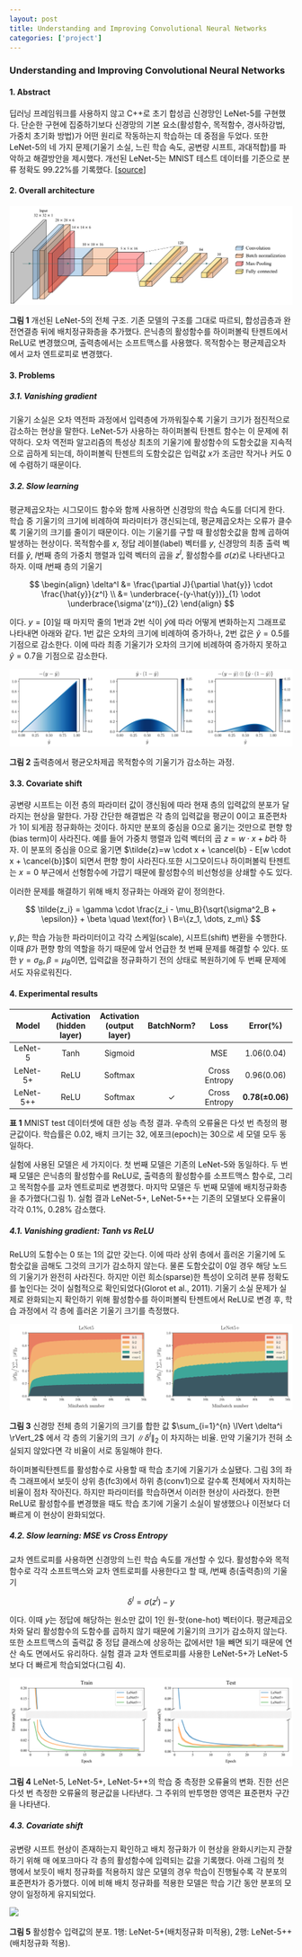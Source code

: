 ```yaml
---
layout: post
title: Understanding and Improving Convolutional Neural Networks
categories: ['project']
---
```


### Understanding and Improving Convolutional Neural Networks

#### 1. Abstract

딥러닝 프레임워크를 사용하지 않고 C++로 초기 합성곱 신경망인 LeNet-5를 구현했다. 단순한 구현에 집중하기보다 신경망의 기본 요소(활성함수, 목적함수, 경사하강법, 가중치 초기화 방법)가 어떤 원리로 작동하는지 학습하는 데 중점을 두었다. 또한 LeNet-5의 네 가지 문제(기울기 소실, 느린 학습 속도, 공변량 시프트, 과대적합)를 파악하고 해결방안을 제시했다. 개선된 LeNet-5는 MNIST 테스트 데이터를 기준으로 분류 정확도 99.22%를 기록했다. [[source](https://github.com/stnamjef/SimpleNN)]

#### 2. Overall architecture

<p class=img>
    <img src="/public/img/lenet5.png"/>
</p>

**그림 1** 개선된 LeNet-5의 전체 구조. 기존 모델의 구조를 그대로 따르되, 합성곱층과 완전연결층 뒤에 배치정규화층을 추가했다. 은닉층의 활성함수를 하이퍼볼릭 탄젠트에서 ReLU로 변경했으며, 출력층에서는 소프트맥스를 사용했다. 목적함수는 평균제곱오차에서 교차 엔트로피로 변경했다.

#### 3. Problems

##### 3.1. Vanishing gradient

기울기 소실은 오차 역전파 과정에서 입력층에 가까워질수록 기울기 크기가 점진적으로 감소하는 현상을 말한다. LeNet-5가 사용하는 하이퍼볼릭 탄젠트 함수는 이 문제에 취약하다. 오차 역전파 알고리즘의 특성상 최초의 기울기에 활성함수의 도함숫값을 지속적으로 곱하게 되는데, 하이퍼볼릭 탄젠트의 도함숫값은 입력값 $x$가 조금만 작거나 커도 0에 수렴하기 때문이다.

##### 3.2. Slow learning

평균제곱오차는 시그모이드 함수와 함께 사용하면 신경망의 학습 속도를 더디게 한다. 학습 중 기울기의 크기에 비례하여 파라미터가 갱신되는데, 평균제곱오차는 오류가 클수록 기울기의 크기를 줄이기 때문이다. 이는 기울기를 구할 때 활성함숫값을 함께 곱하여 발생하는 현상이다. 목적함수를 $x$, 정답 레이블(label) 벡터를 $y$, 신경망의 최종 출력 벡터를 $\hat{y}$, $l$번째 층의 가중치 행렬과 입력 벡터의 곱을 $z^l$, 활성함수를 $\sigma(z)$로 나타낸다고 하자. 이때 $l$번째 층의 기울기


$$
\begin{align}
\delta^l &= \frac{\partial J}{\partial \hat{y}} \cdot \frac{\hat{y}}{z^l} \\
		 &= \underbrace{-(y-\hat{y})}_{1} \odot \underbrace{\sigma'(z^l)}_{2}
\end{align}
$$


이다. $y=[0]$일 때 마지막 줄의 1번과 2번 식이 $\hat{y}$에 따라 어떻게 변화하는지 그래프로 나타내면 아래와 같다. 1번 값은 오차의 크기에 비례하여 증가하나, 2번 값은 $\hat{y}=0.5$를 기점으로 감소한다. 이에 따라 최종 기울기가 오차의 크기에 비례하여 증가하지 못하고 $\hat{y}=0.7$을 기점으로 감소한다.

<p class=img>
    <img src="/public/img/lenet5_output_gradients.png"/>
</p>


**그림 2** 출력층에서 평균오차제곱 목적함수의 기울기가 감소하는 과정.

#### 3.3. Covariate shift

공변량 시프트는 이전 층의 파라미터 값이 갱신됨에 따라 현재 층의 입력값의 분포가 달라지는 현상을 말한다. 가장 간단한 해결법은 각 층의 입력값을 평균이 0이고 표준편차가 1이 되게끔 정규화하는 것이다. 하지만 분포의 중심을 0으로 옮기는 것만으로 편향 항(bias term)이 사라진다. 예를 들어 가중치 행렬과 입력 벡터의 곱 $z=w \cdot x + b$라 하자. 이 분포의 중심을 0으로 옮기면 $\tilde{z}=w \cdot x + \cancel{b} - E[w \cdot x + \cancel{b}]$이 되면서 편향 항이 사라진다.또한 시그모이드나 하이퍼볼릭 탄젠트는 $x=0$ 부근에서 선형함수에 가깝기 때문에 활성함수의 비선형성을 상쇄할 수도 있다.

이러한 문제를 해결하기 위해 배치 정규화는 아래와 같이 정의한다.


$$
\tilde{z_i} = \gamma \cdot \frac{z_i - \mu_B}{\sqrt{\sigma^2_B + \epsilon}} + \beta
\quad \text{for} \ B=\{z_1, \dots, z_m\}
$$


$\gamma, \beta$는 학습 가능한 파라미터이고 각각 스케일(scale), 시프트(shift) 변환을 수행한다. 이때 $\beta$가 편향 항의 역할을 하기 때문에 앞서 언급한 첫 번째 문제를 해결할 수 있다. 또한 $\gamma=\sigma_B, \beta = \mu_B$이면, 입력값을 정규화하기 전의 상태로 복원하기에 두 번째 문제에서도 자유로워진다.

#### 4. Experimental results

|   Model   | Activation<br>(hidden layer) | Activation<br>(output layer) |  BatchNorm?  |     Loss      |      Error(%)       |
| :-------: | :--------------------------: | :--------------------------: | :----------: | :-----------: | :-----------------: |
|  LeNet-5  |             Tanh             |           Sigmoid            |              |      MSE      |     1.06(0.04)      |
| LeNet-5+  |             ReLU             |           Softmax            |              | Cross Entropy |     0.96(0.06)      |
| LeNet-5++ |             ReLU             |           Softmax            | $\checkmark$ | Cross Entropy | **0.78($\pm$0.06)** |

**표 1** MNIST test 데이터셋에 대한 성능 측정 결과. 우측의 오류율은 다섯 번 측정의 평균값이다. 학습률은 0.02, 배치 크기는 32, 에포크(epoch)는 30으로 세 모델 모두 동일하다.

실험에 사용된 모델은 세 가지이다. 첫 번째 모델은 기존의 LeNet-5와 동일하다. 두 번째 모델은 은닉층의 활성함수를 ReLU로, 출력층의 활성함수를 소프트맥스 함수로, 그리고 목적함수를 교차 엔트로피로 변경했다. 마지막 모델은 두 번째 모델에 배치정규화층을 추가했다(그림 1). 실험 결과 LeNet-5+, LeNet-5++는 기존의 모델보다 오류율이 각각 0.1%, 0.28% 감소했다.

##### 4.1. Vanishing gradient: Tanh vs ReLU

ReLU의 도함수는 0 또는 1의 값만 갖는다. 이에 따라 상위 층에서 흘러온 기울기에 도함숫값을 곱해도 그것의 크기가 감소하지 않는다. 물론 도함숫값이 0일 경우 해당 노드의 기울기가 완전히 사라진다. 하지만 이런 희소(sparse)한 특성이 오히려 분류 정확도를 높인다는 것이 실험적으로 확인되었다(Glorot et al., 2011). 기울기 소실 문제가 실제로 완화되는지 확인하기 위해 활성함수를 하이퍼볼릭 탄젠트에서 ReLU로 변경 후, 학습 과정에서 각 층에 흘러온 기울기 크기를 측정했다.

<p class=img>
    <img src="/public/img/lenet5_gradient_proportion.png"/>
</p>


**그림 3** 신경망 전체 층의 기울기의 크기를 합한 값 $\sum_{i=1}^{n} \lVert \delta^i \rVert_2$ 에서 각 층의 기울기의 크기 $\lVert \delta^l \rVert_2$ 이 차지하는 비율. 만약 기울기가 전혀 소실되지 않았다면 각 비율이 서로 동일해야 한다.

하이퍼볼릭탄젠트를 활성함수로 사용할 때 학습 초기에 기울기가 소실됐다. 그림 3의 좌측 그래프에서 보듯이 상위 층(fc3)에서 하위 층(conv1)으로 갈수록 전체에서 자치하는 비율이 점차 작아진다. 하지만 파라미터를 학습하면서 이러한 현상이 사라졌다. 한편 ReLU로 활성함수를 변경했을 때도 학습 초기에 기울기 소실이 발생했으나 이전보다 더 빠르게 이 현상이 완화되었다.

##### 4.2. Slow learning: MSE vs Cross Entropy

교차 엔트로피를 사용하면 신경망의 느린 학습 속도를 개선할 수 있다. 활성함수와 목적함수로 각각 소프트맥스와 교차 엔트로피를 사용한다고 할 때, $l$번째 층(출력층)의 기울기


$$
\delta^l = \sigma(z^l) - y
$$


이다. 이때 $y$는 정답에 해당하는 원소만 값이 1인 원-핫(one-hot) 벡터이다. 평균제곱오차와 달리 활성함수의 도함수를 곱하지 않기 때문에 기울기의 크기가 감소하지 않는다. 또한 소프트맥스의 출력값 중 정답 클래스에 상응하는 값에서만 1을 빼면 되기 때문에 연산 속도 면에서도 유리하다. 실험 결과 교차 엔트로피를 사용한 LeNet-5+가 LeNet-5보다 더 빠르게 학습되었다(그림 4).

<p class=img>
    <img src="/public/img/lenet5_results.png"/>
</p>

**그림 4** LeNet-5, LeNet-5+, LeNet-5++의 학습 중 측정한 오류율의 변화. 진한 선은 다섯 번 측정한 오류율의 평균값을 나타낸다. 그 주위의 반투명한 영역은 표준편차 구간을 나타낸다.

##### 4.3. Covariate shift

공변량 시프트 현상이 존재하는지 확인하고 배치 정규화가 이 현상을 완화시키는지 관찰하기 위해 매 에포크마다 각 층의 활성함수에 입력되는 값을 기록했다. 아래 그림의 첫 행에서 보듯이 배치 정규화를 적용하지 않은 모델의 경우 학습이 진행될수록 각 분포의 표준편차가 증가했다. 이에 비해 배치 정규화를 적용한 모델은 학습 기간 동안 분포의 모양이 일정하게 유지되었다.

<p class=img>
    <img src="/public/img/lenet5_input_distributions.png"/>
</p>

**그림 5**  활성함수 입력값의 분포. 1행: LeNet-5+(배치정규화 미적용), 2행: LeNet-5++(배치정규화 적용).